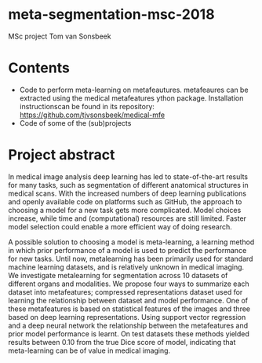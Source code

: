# meta-segmentation-msc-2018

MSc project Tom van Sonsbeek
# Contents
* Code to perform meta-learning on metafeautures. metafeaures can be extracted using the medical metafeatures ython package. Installation instructionscan be found in its repository: https://github.com/tjvsonsbeek/medical-mfe 
* Code of some of the (sub)projects 

# Project abstract
In medical image analysis deep learning has led to state-of-the-art results for many tasks, such as segmentation of different anatomical structures in medical scans. With the increased numbers of deep learning publications and openly available code on platforms such as GitHub, the approach to choosing a model for a new task gets more complicated. Model choices increase, while time and (computational) resources are still limited. Faster model selection could enable a more efficient way of doing research. 

A possible solution to choosing a model is meta-learning, a learning method in which prior performance of a model is used to predict the performance for new tasks. Until now, metalearning has been primarily used for standard machine learning datasets, and is relatively unknown in medical imaging. We investigate metalearning for segmentation across 10 datasets of different organs and modalities. We propose four ways to summarize each dataset into metafeatures; compressed representations dataset used for learning the relationship between dataset and model performance. One of these metafeatures is based on statistical features of the images and three based on deep learning representations. Using support vector regression and a deep neural network the relationship between the metafeatures and prior model performance is learnt. On test datasets these methods yielded results between 0.10 from the true Dice score of model, indicating that meta-learning can be of value in medical imaging. 


